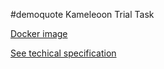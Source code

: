 #demoquote
Kameleoon Trial Task

[Docker image](https://hub.docker.com/repository/docker/gabaritufa/demoquotes/general)

[See techical specification](https://developers.kameleoon.com/back-end-trial-task.html)


